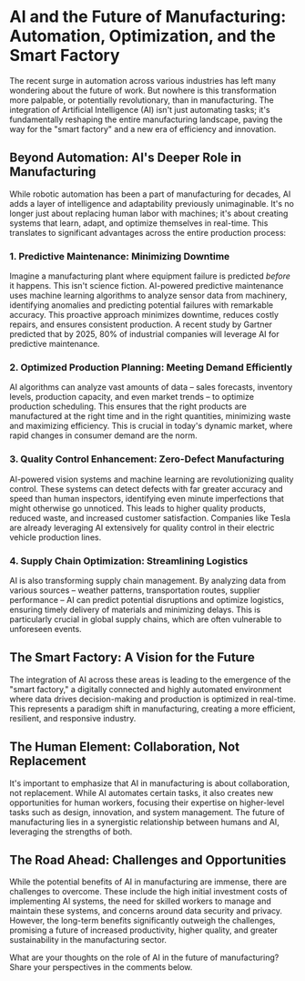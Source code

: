 # AI and the Future of Manufacturing: Automation, Optimization, and the Smart Factory

The recent surge in automation across various industries has left many wondering about the future of work.  But nowhere is this transformation more palpable, or potentially revolutionary, than in manufacturing.  The integration of Artificial Intelligence (AI) isn't just automating tasks; it's fundamentally reshaping the entire manufacturing landscape, paving the way for the "smart factory" and a new era of efficiency and innovation.

## Beyond Automation: AI's Deeper Role in Manufacturing

While robotic automation has been a part of manufacturing for decades, AI adds a layer of intelligence and adaptability previously unimaginable.  It's no longer just about replacing human labor with machines; it's about creating systems that learn, adapt, and optimize themselves in real-time.  This translates to significant advantages across the entire production process:

### 1. Predictive Maintenance: Minimizing Downtime

Imagine a manufacturing plant where equipment failure is predicted *before* it happens.  This isn't science fiction. AI-powered predictive maintenance uses machine learning algorithms to analyze sensor data from machinery, identifying anomalies and predicting potential failures with remarkable accuracy.  This proactive approach minimizes downtime, reduces costly repairs, and ensures consistent production.  A recent study by Gartner predicted that by 2025, 80% of industrial companies will leverage AI for predictive maintenance.

### 2. Optimized Production Planning:  Meeting Demand Efficiently

AI algorithms can analyze vast amounts of data – sales forecasts, inventory levels, production capacity, and even market trends – to optimize production scheduling.  This ensures that the right products are manufactured at the right time and in the right quantities, minimizing waste and maximizing efficiency.  This is crucial in today's dynamic market, where rapid changes in consumer demand are the norm.

### 3. Quality Control Enhancement:  Zero-Defect Manufacturing

AI-powered vision systems and machine learning are revolutionizing quality control. These systems can detect defects with far greater accuracy and speed than human inspectors, identifying even minute imperfections that might otherwise go unnoticed.  This leads to higher quality products, reduced waste, and increased customer satisfaction.  Companies like Tesla are already leveraging AI extensively for quality control in their electric vehicle production lines.

### 4. Supply Chain Optimization:  Streamlining Logistics

AI is also transforming supply chain management.  By analyzing data from various sources – weather patterns, transportation routes, supplier performance – AI can predict potential disruptions and optimize logistics, ensuring timely delivery of materials and minimizing delays.  This is particularly crucial in global supply chains, which are often vulnerable to unforeseen events.

## The Smart Factory: A Vision for the Future

The integration of AI across these areas is leading to the emergence of the "smart factory," a digitally connected and highly automated environment where data drives decision-making and production is optimized in real-time. This represents a paradigm shift in manufacturing, creating a more efficient, resilient, and responsive industry.


##  The Human Element: Collaboration, Not Replacement

It's important to emphasize that AI in manufacturing is about collaboration, not replacement. While AI automates certain tasks, it also creates new opportunities for human workers, focusing their expertise on higher-level tasks such as design, innovation, and system management.  The future of manufacturing lies in a synergistic relationship between humans and AI, leveraging the strengths of both.


##  The Road Ahead: Challenges and Opportunities

While the potential benefits of AI in manufacturing are immense, there are challenges to overcome.  These include the high initial investment costs of implementing AI systems, the need for skilled workers to manage and maintain these systems, and concerns around data security and privacy.  However, the long-term benefits significantly outweigh the challenges, promising a future of increased productivity, higher quality, and greater sustainability in the manufacturing sector.


What are your thoughts on the role of AI in the future of manufacturing?  Share your perspectives in the comments below.
